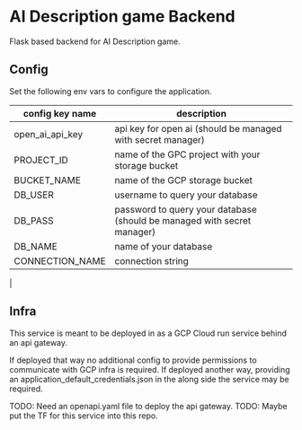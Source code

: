 # AI Description game Backend

Flask based backend for AI Description game.

## Config

Set the following env vars to configure the application.

|  config key name | description                                                             |
|----------------- | ------------------------------------------------------------------------|
|  open_ai_api_key | api key for open ai (should be managed with secret manager)             |
|  PROJECT_ID      | name of the GPC project with your storage bucket                        |
|  BUCKET_NAME     | name of the GCP storage bucket                                          |
|  DB_USER         | username to query your database                                         |
|  DB_PASS         | password to query your database (should be managed with secret manager) |
|  DB_NAME         | name of your database                                                   |
|  CONNECTION_NAME | connection string                                                       |
|


## Infra

This service is meant to be deployed in as a GCP Cloud run service behind an api gateway. 

If deployed that way no additional config to 
provide permissions to communicate with GCP infra is required. If deployed another way, providing an 
application_default_credentials.json in the along side the service may be required.

TODO: Need an openapi.yaml file to deploy the api gateway.
TODO: Maybe put the TF for this service into this repo.